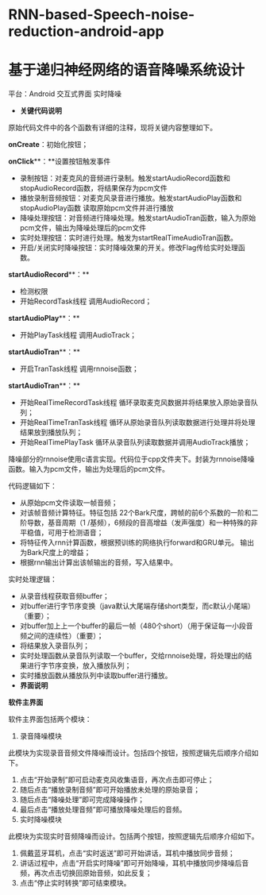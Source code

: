 # RNN-based-Speech-noise-reduction-android-app
基于递归神经网络的语音降噪系统设计
=================

平台：Android
交互式界面 实时降噪

*   **关键代码说明**

原始代码文件中的各个函数有详细的注释，现将关键内容整理如下。

**onCreate**：初始化按钮；

**onClick****：**设置按钮触发事件

*   录制按钮：对麦克风的音频进行录制。触发startAudioRecord函数和stopAudioRecord函数，将结果保存为pcm文件
*   播放录制音频按钮：对麦克风录音进行播放。触发startAudioPlay函数和stopAudioPlay函数 读取原始pcm文件并进行播放
*   降噪处理按钮：对音频进行降噪处理。触发startAudioTran函数，输入为原始pcm文件，输出为降噪处理后的pcm文件
*   实时处理按钮：实时进行处理。触发为startRealTimeAudioTran函数。
*   开启/关闭实时降噪按钮：实时降噪效果的开关。修改Flag传给实时处理函数。

**startAudioRecord****：**

*   检测权限
*   开始RecordTask线程 调用AudioRecord；

**startAudioPlay****：**

*   开始PlayTask线程 调用AudioTrack；

**startAudioTran****：**

*   开启TranTask线程 调用rnnoise函数；

**startAudioTran****：**

*   开始RealTimeRecordTask线程 循环录取麦克风数据并将结果放入原始录音队列；
*   开始RealTimeTranTask线程 循环从原始录音队列读取数据进行处理并将处理结果放到播放队列；
*   开始RealTimePlayTask 循环从录音队列读取数据并调用AudioTrack播放；

降噪部分的rnnoise使用c语言实现。代码位于cpp文件夹下。封装为rnnoise降噪函数。输入为pcm文件，输出为处理后的pcm文件。

代码逻辑如下：

*   从原始pcm文件读取一帧音频；
*   对该帧音频计算特征。特征包括 22个Bark尺度，跨帧的前6个系数的一阶和二阶导数，基音周期（1 /基频），6频段的音高增益（发声强度）和一种特殊的非平稳值，可用于检测语音；
*   将特征传入rnn计算函数，根据预训练的网络执行forward和GRU单元。 输出为Bark尺度上的增益；
*   根据rnn输出计算出该帧输出的音频，写入结果中。

实时处理逻辑：

*   从录音线程获取音频buffer；
*   对buffer进行字节序变换（java默认大尾端存储short类型，而c默认小尾端） （重要）；
*   对buffer加上上一个buffer的最后一帧（480个short）（用于保证每一小段音频之间的连续性）（重要）；
*   将结果放入录音队列；
*   实时处理函数从录音队列读取一个buffer，交给rnnoise处理，将处理出的结果进行字节序变换，放入播放队列；
*   实时播放函数从播放队列中读取buffer进行播放。
*   **界面说明**

  **软件主界面**

软件主界面包括两个模块：

1.  录音降噪模块

此模块为实现录音音频文件降噪而设计。包括四个按钮，按照逻辑先后顺序介绍如下。

1.  点击“开始录制”即可启动麦克风收集语音，再次点击即可停止；
2.  随后点击“播放录制音频”即可开始播放未处理的原始录音；
3.  随后点击“降噪处理”即可完成降噪操作；
4.  最后点击“播放处理音频”即可播放降噪处理后的音频。
5.  实时降噪模块

此模块为实现实时音频降噪而设计。包括两个按钮，按照逻辑先后顺序介绍如下。

1.  佩戴蓝牙耳机，点击“实时返送”即可开始讲话，耳机中播放同步音频；
2.  讲话过程中，点击“开启实时降噪”即可开始降噪，耳机中播放同步降噪后音频，再次点击切换回原始音频，如此反复；
3.  点击“停止实时转换”即可结束模块。

